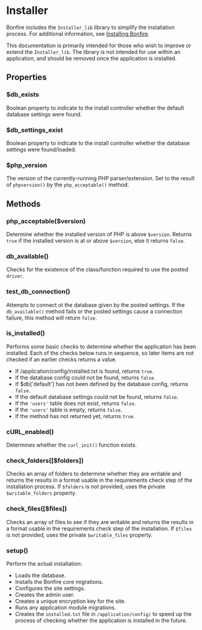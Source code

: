 # Installer

Bonfire includes the `Installer_lib` library to simplify the installation process.
For additional information, see [Installing Bonfire](developer/installation).

This documentation is primarily intended for those who wish to improve or extend the `Installer_lib`.
The library is not intended for use within an application, and should be removed once the application is installed.

## Properties

### $db_exists

Boolean property to indicate to the install controller whether the default database settings were found.

### $db_settings_exist

Boolean property to indicate to the install controller whether the database settings were found/loaded.

### $php_version

The version of the currently-running PHP parser/extension.
Set to the result of `phpversion()` by the `php_acceptable()` method.

## Methods

### php_acceptable($version)

Determine whether the installed version of PHP is above `$version`.
Returns `true` if the installed version is at or above `$version`, else it returns `false`.

### db_available()

Checks for the existence of the class/function required to use the posted `driver`.

### test_db_connection()

Attempts to connect ot the database given by the posted settings.
If the `db_available()` method fails or the posted settings cause a connection failure, this method will return `false`.

### is_installed()

Performs some basic checks to determine whether the application has been installed.
Each of the checks below runs in sequence, so later items are not checked if an earlier checks returns a value.
- If /application/config/installed.txt is found, returns `true`.
- If the database config could not be found, returns `false`.
- If $db['default'] has not been defined by the database config, returns `false`.
- If the default database settings could not be found, returns `false`.
- If the `'users'` table does not exist, returns `false`.
- If the `'users'` table is empty, returns `false`.
- If the method has not returned yet, returns `true`.

### cURL_enabled()

Determines whether the `curl_init()` function exists.

### check_folders([$folders])

Checks an array of folders to determine whether they are writable and returns the results in a format usable in the requirements check step of the installation process.
If `$folders` is not provided, uses the private `$writable_folders` property.

### check_files([$files])

Checks an array of files to see if they are writable and returns the results in a format usable in the requirements check step of the installation.
If `$files` is not provided, uses the private `$writable_files` property.

### setup()

Perform the actual installation:
- Loads the database.
- Installs the Bonfire core migrations.
- Configures the site settings.
- Creates the admin user.
- Creates a unique encryption key for the site.
- Runs any application module migrations.
- Creates the `installed.txt` file in `/application/config/` to speed up the process of checking whether the application is installed in the future.
